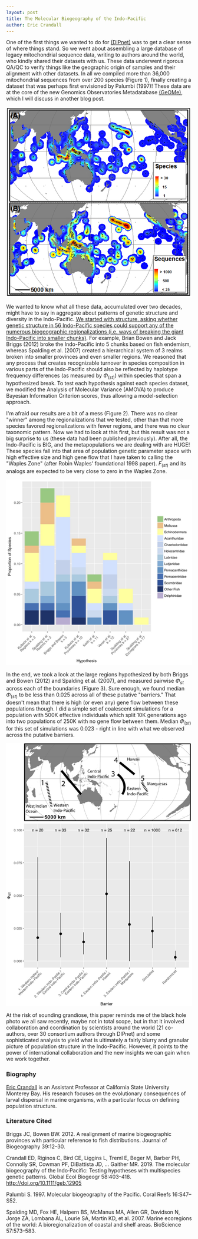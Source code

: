 ```yaml
---
layout: post 
title: The Molecular Biogeography of the Indo-Pacific
author: Eric Crandall
---
```


One of the first things we wanted to do for [(DIPnet)](http://diversityindopacific.net) was to get a clear sense of where things stand. So we went about assembling a large database of legacy mitochondrial sequence data, writing to authors around the world, who kindly shared their datasets with us. These data underwent rigorous QA/QC to verify things like the geographic origin of samples and their alignment with other datasets. In all we compiled more than 36,000 mitochondrial sequences from over 200 species (Figure 1), finally creating a dataset that was perhaps first envisioned by Palumbi (1997)! These data are at the core of the new Genomics Observatories Metadatabase [(GeOMe)](https://geome-db.org), which I will discuss in another blog post.

![Figure 1 - Distribution of sequences and species for our DIPnet database](../img/DIPnet_GeOMe.png)

We wanted to know what all these data, accumulated over two decades, might have to say in aggregate about patterns of genetic structure and diversity in the Indo-Pacific. [We started with structure, asking whether genetic structure in 56 Indo-Pacific species could support any of the numerous biogeographic regionalizations (i.e. ways of breaking the giant Indo-Pacific into smaller chunks)](https://onlinelibrary.wiley.com/doi/full/10.1111/geb.12905). For example, Brian Bowen and Jack Briggs (2012) broke the Indo-Pacific into 5 chunks based on fish endemism, whereas Spalding et al. (2007) created a hierarchical system of 3 realms broken into smaller provinces and even smaller regions. We reasoned that any process that creates recognizable turnover in species composition in various parts of the Indo-Pacific should also be reflected by haplotype frequency differences (as measured by $\Phi_(st)$) within species that span a hypothesized break. To test each hypothesis against each species dataset, we modified the Analysis of Molecular Variance (AMOVA) to produce Bayesian Information Criterion scores, thus allowing a model-selection approach.

I'm afraid our results are a bit of a mess (Figure 2). There was no clear "winner" among the regionalizations that we tested, other than that more species favored regionalizations with fewer regions, and there was no clear taxonomic pattern. Now we had to look at this first, but this result was not a big surprise to us (these data had been published previously). After all, the Indo-Pacific is BIG, and the metapopulations we are dealing with are HUGE! These species fall into that area of population genetic parameter space with high effective size and high gene flow that I have taken to calling the "Waples Zone" (after Robin Waples' foundational 1998 paper). $F_(st)$ and its analogs are expected to be very close to zero in the Waples Zone.

![(Figure 2 - Histogram of species support for each regionalization)](../img/PHIST_Bars.jpg)

In the end, we took a look at the large regions hypothesized by both Briggs and Bowen (2012) and Spalding et al. (2007), and measured pairwise $\Phi_{st}$ across each of the boundaries (Figure 3). Sure enough, we found median $\Phi_(st)$ to be less than 0.025 across all of these putative "barriers." That doesn't mean that there is high (or even any) gene flow between these populations though. I did a simple set of coalescent simulations for a population with 500K effective individuals which split 10K generations ago into two populations of 250K with no gene flow between them. Median $\Phi_(st)$ for this set of simulations was 0.023 - right in line with what we observed across the putative barriers.

![(Figure 3 - Median PHI_st and bootstrapped 95% CI across each of 5 putative Indo-Pacific Barriers )](../img/phist_medians.jpg)

At the risk of sounding grandiose, this paper reminds me of the black hole photo we all saw recently, maybe not in total scope, but in that it involved collaboration and coordination by scientists around the world (21 co-authors, over 30 consortium authors through DIPnet) and some sophisticated analysis to yield what is ultimately a fairly blurry and granular picture of population structure in the Indo-Pacific. However, it points to the power of international collaboration and the new insights we can gain when we work together.


### Biography
[Eric Crandall](http://www.ericcrandall.org) is an Assistant Professor at California State University Monterey Bay. His research focuses on the evolutionary consequences of larval dispersal in marine organisms, with a particular focus on defining population structure. 

### Literature Cited

Briggs JC, Bowen BW. 2012. A realignment of marine biogeographic provinces with particular reference to fish distributions. Journal of Biogeography 39:12–30.

Crandall ED, Riginos C, Bird CE, Liggins L, Treml E, Beger M, Barber PH, Connolly SR, Cowman PF, DiBattista JD, ... Gaither MR. 2019. The molecular biogeography of the Indo‐Pacific: Testing hypotheses with multispecies genetic patterns.  Global Ecol Biogeogr 58:403–418. http://doi.org/10.1111/geb.12905

Palumbi S. 1997. Molecular biogeography of the Pacific. Coral Reefs 16:S47–S52.

Spalding MD, Fox HE, Halpern BS, McManus MA, Allen GR, Davidson N, Jorge ZA, Lombana AL, Lourie SA, Martin KD, et al. 2007. Marine ecoregions of the world: A bioregionalization of coastal and shelf areas. BioScience 57:573–583.


